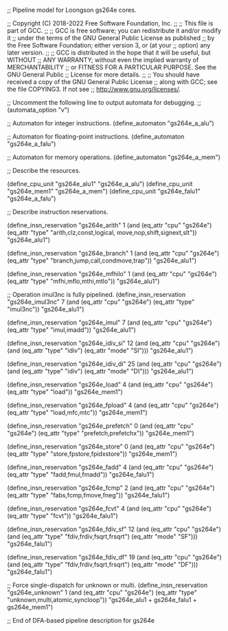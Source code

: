 ;; Pipeline model for Loongson gs264e cores.

;; Copyright (C) 2018-2022 Free Software Foundation, Inc.
;;
;; This file is part of GCC.
;;
;; GCC is free software; you can redistribute it and/or modify it
;; under the terms of the GNU General Public License as published
;; by the Free Software Foundation; either version 3, or (at your
;; option) any later version.
;;
;; GCC is distributed in the hope that it will be useful, but WITHOUT
;; ANY WARRANTY; without even the implied warranty of MERCHANTABILITY
;; or FITNESS FOR A PARTICULAR PURPOSE.  See the GNU General Public
;; License for more details.
;;
;; You should have received a copy of the GNU General Public License
;; along with GCC; see the file COPYING3.  If not see
;; <http://www.gnu.org/licenses/>.

;; Uncomment the following line to output automata for debugging.
;; (automata_option "v")

;; Automaton for integer instructions.
(define_automaton "gs264e_a_alu")

;; Automaton for floating-point instructions.
(define_automaton "gs264e_a_falu")

;; Automaton for memory operations.
(define_automaton "gs264e_a_mem")

;; Describe the resources.

(define_cpu_unit "gs264e_alu1" "gs264e_a_alu")
(define_cpu_unit "gs264e_mem1" "gs264e_a_mem")
(define_cpu_unit "gs264e_falu1" "gs264e_a_falu")

;; Describe instruction reservations.

(define_insn_reservation "gs264e_arith" 1
  (and (eq_attr "cpu" "gs264e")
       (eq_attr "type" "arith,clz,const,logical,
			move,nop,shift,signext,slt"))
  "gs264e_alu1")

(define_insn_reservation "gs264e_branch" 1
  (and (eq_attr "cpu" "gs264e")
       (eq_attr "type" "branch,jump,call,condmove,trap"))
  "gs264e_alu1")

(define_insn_reservation "gs264e_mfhilo" 1
  (and (eq_attr "cpu" "gs264e")
       (eq_attr "type" "mfhi,mflo,mthi,mtlo"))
  "gs264e_alu1")

;; Operation imul3nc is fully pipelined.
(define_insn_reservation "gs264e_imul3nc" 7
  (and (eq_attr "cpu" "gs264e")
       (eq_attr "type" "imul3nc"))
  "gs264e_alu1")

(define_insn_reservation "gs264e_imul" 7
  (and (eq_attr "cpu" "gs264e")
       (eq_attr "type" "imul,imadd"))
  "gs264e_alu1")

(define_insn_reservation "gs264e_idiv_si" 12
  (and (eq_attr "cpu" "gs264e")
       (and (eq_attr "type" "idiv")
	    (eq_attr "mode" "SI")))
  "gs264e_alu1")

(define_insn_reservation "gs264e_idiv_di" 25
  (and (eq_attr "cpu" "gs264e")
       (and (eq_attr "type" "idiv")
	    (eq_attr "mode" "DI")))
  "gs264e_alu1")

(define_insn_reservation "gs264e_load" 4
  (and (eq_attr "cpu" "gs264e")
       (eq_attr "type" "load"))
  "gs264e_mem1")

(define_insn_reservation "gs264e_fpload" 4
  (and (eq_attr "cpu" "gs264e")
       (eq_attr "type" "load,mfc,mtc"))
  "gs264e_mem1")

(define_insn_reservation "gs264e_prefetch" 0
  (and (eq_attr "cpu" "gs264e")
       (eq_attr "type" "prefetch,prefetchx"))
  "gs264e_mem1")

(define_insn_reservation "gs264e_store" 0
  (and (eq_attr "cpu" "gs264e")
       (eq_attr "type" "store,fpstore,fpidxstore"))
  "gs264e_mem1")

(define_insn_reservation "gs264e_fadd" 4
  (and (eq_attr "cpu" "gs264e")
       (eq_attr "type" "fadd,fmul,fmadd"))
  "gs264e_falu1")

(define_insn_reservation "gs264e_fcmp" 2
  (and (eq_attr "cpu" "gs264e")
       (eq_attr "type" "fabs,fcmp,fmove,fneg"))
  "gs264e_falu1")

(define_insn_reservation "gs264e_fcvt" 4
  (and (eq_attr "cpu" "gs264e")
       (eq_attr "type" "fcvt"))
  "gs264e_falu1")

(define_insn_reservation "gs264e_fdiv_sf" 12
  (and (eq_attr "cpu" "gs264e")
       (and (eq_attr "type" "fdiv,frdiv,fsqrt,frsqrt")
	    (eq_attr "mode" "SF")))
  "gs264e_falu1")

(define_insn_reservation "gs264e_fdiv_df" 19
  (and (eq_attr "cpu" "gs264e")
       (and (eq_attr "type" "fdiv,frdiv,fsqrt,frsqrt")
	    (eq_attr "mode" "DF")))
  "gs264e_falu1")

;; Force single-dispatch for unknown or multi.
(define_insn_reservation "gs264e_unknown" 1
  (and (eq_attr "cpu" "gs264e")
       (eq_attr "type" "unknown,multi,atomic,syncloop"))
  "gs264e_alu1 + gs264e_falu1 + gs264e_mem1")

;; End of DFA-based pipeline description for gs264e
